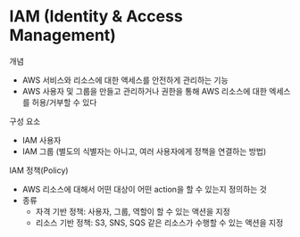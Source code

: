 # IAM (Identity & Access Management)
개념
- AWS 서비스와 리소스에 대한 액세스를 안전하게 관리하는 기능
- AWS 사용자 및 그룹을 만들고 관리하거나 권한을 통해 AWS 리소스에 대한 엑세스를 허용/거부할 수 있다

구성 요소
- IAM 사용자
- IAM 그룹 (별도의 식별자는 아니고, 여러 사용자에게 정책을 연결하는 방법)

IAM 정책(Policy)
- AWS 리소스에 대해서 어떤 대상이 어떤 action을 할 수 있는지 정의하는 것
- 종류
   - 자격 기반 정책: 사용자, 그룹, 역할이 할 수 있는 액션을 지정
   - 리소스 기반 정책: S3, SNS, SQS 같은 리소스가 수행할 수 있는 액션을 지정



